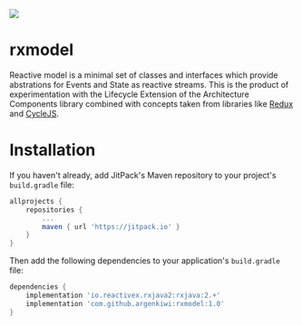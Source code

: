 [![](https://jitpack.io/v/argenkiwi/rxmodel.svg)](https://jitpack.io/#argenkiwi/rxmodel)

# rxmodel
Reactive model is a minimal set of classes and interfaces which provide abstrations for Events and State as reactive streams. This is the product of experimentation with the Lifecycle Extension of the Architecture Components library combined with concepts taken from libraries like [Redux](https://github.com/reactjs/redux) and [CycleJS](https://github.com/cyclejs/cyclejs).

# Installation

If you haven't already, add JitPack's Maven repository to your project's `build.gradle` file:  
```groovy
allprojects {
    repositories {
        ...
        maven { url 'https://jitpack.io' }
    }
}
```

Then add the following dependencies to your application's `build.gradle` file:
````groovy
dependencies {
    implementation 'io.reactivex.rxjava2:rxjava:2.+'
    implementation 'com.github.argenkiwi:rxmodel:1.0'
}
````
